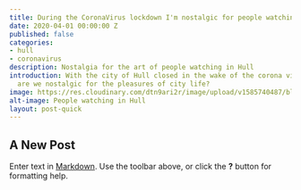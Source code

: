 ```yaml
---
title: During the CoronaVirus lockdown I'm nostalgic for people watching in Hull
date: 2020-04-01 00:00:00 Z
published: false
categories:
- hull
- coronavirus
description: Nostalgia for the art of people watching in Hull
introduction: With the city of Hull closed in the wake of the corona virus pandemic,
  are we nostalgic for the pleasures of city life?
image: https://res.cloudinary.com/dtn9ari2r/image/upload/v1585740487/blog/2017-11-27_12-48-51_016.jpg
alt-image: People watching in Hull
layout: post-quick
---
```


## A New Post

Enter text in [Markdown](http://daringfireball.net/projects/markdown/). Use the toolbar above, or click the **?** button for formatting help.
